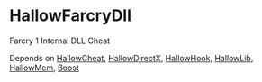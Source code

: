 # HallowFarcryDll
Farcry 1 Internal DLL Cheat

Depends on [HallowCheat](https://github.com/Ky7az/HallowCheat), [HallowDirectX](https://github.com/Ky7az/HallowDirectX), [HallowHook](https://github.com/Ky7az/HallowHook), [HallowLib](https://github.com/Ky7az/HallowLib), [HallowMem](https://github.com/Ky7az/HallowMem), [Boost](https://github.com/boostorg/boost)